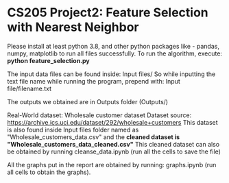 # CS205 Project2: Feature Selection with Nearest Neighbor

Please install at least python 3.8, and other python packages like - pandas, numpy, matplotlib to run all files successfully.
To run the algorithm, execute:
**python feature_selection.py**

The input data files can be found inside: Input files/
So while inputting the text file name while running the program, prepend with: Input file/filename.txt

The outputs we obtained are in Outputs folder (Outputs/)

Real-World dataset: Wholesale customer dataset 
Dataset source: https://archive.ics.uci.edu/dataset/292/wholesale+customers
This dataset is also found inside Input files folder named as "Wholesale_customers_data.csv" and the **cleaned dataset is "Wholesale_customers_data_cleaned.csv"**
This cleaned dataset can also be obtained by running cleanse_data.ipynb (run all the cells to save the file)

All the graphs put in the report are obtained by running: graphs.ipynb (run all cells to obtain the graphs).

